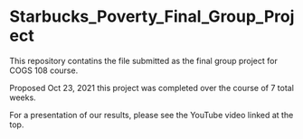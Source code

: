 # Starbucks_Poverty_Final_Group_Project
This repository contatins the file submitted as the final group project for COGS 108 course.

Proposed Oct 23, 2021 this project was completed over the course of 7 total weeks. 

For a presentation of our results, please see the YouTube video linked at the top.
